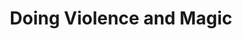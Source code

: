---
layout: default
title: Doing Violence and Magic
nav_order: 5
has_children: true
parent: Getting Started
---